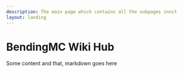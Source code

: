 ```yaml
---
description: The main page which contains all the subpages innit
layout: landing
---
```


# BendingMC Wiki Hub

Some content and that, markdown goes here
